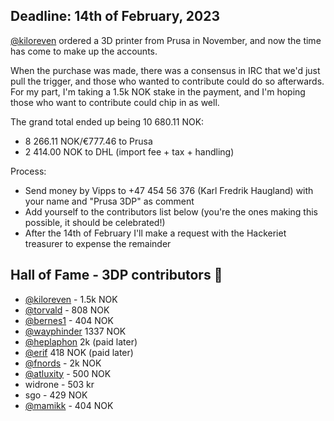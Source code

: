 ## Deadline: 14th of February, 2023

[@kiloreven](https://github.com/kiloreven) ordered a 3D printer from Prusa in November, and now the time has come to make up the accounts.

When the purchase was made, there was a consensus in IRC that we'd just pull the trigger, and those who wanted to contribute could do so afterwards. For my part, I'm taking a 1.5k NOK stake in the payment, and I'm hoping those who want to contribute could chip in as well.

The grand total ended up being 10 680.11 NOK:
* 8 266.11 NOK/€777.46 to Prusa
* 2 414.00 NOK to DHL (import fee + tax + handling)

Process:
* Send money by Vipps to +47 454 56 376 (Karl Fredrik Haugland) with your name and "Prusa 3DP" as comment
* Add yourself to the contributors list below (you're the ones making this possible, it should be celebrated!)
* After the 14th of February I'll make a request with the Hackeriet treasurer to expense the remainder

## Hall of Fame - 3DP contributors 🎉

* [@kiloreven](https://github.com/kiloreven) - 1.5k NOK
* [@torvald](github.com/torvald/) - 808 NOK
* [@bernes1](github.com/bernes1/) - 404 NOK
* [@wayphinder](https://github.com/wayphinder) 1337 NOK
* [@heplaphon](heplaphon.com) 2k (paid later)
* [@erif](github.com/Erif8deeps) 418 NOK (paid later)
* [@fnords](https://github.com/fnords) - 2k NOK
* [@atluxity](https://github.com/atluxity) - 500 NOK
* widrone - 503 kr
* sgo - 429 NOK
* [@mamikk](https://github.com/mamikk) - 404 NOK